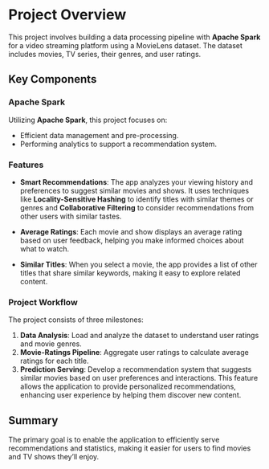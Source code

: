 # Project Overview

This project involves building a data processing pipeline with **Apache Spark** for a video streaming platform using a MovieLens dataset. The dataset includes movies, TV series, their genres, and user ratings.

## Key Components

### Apache Spark

Utilizing **Apache Spark**, this project focuses on:
- Efficient data management and pre-processing.
- Performing analytics to support a recommendation system.

### Features

*   **Smart Recommendations**: The app analyzes your viewing history and preferences to suggest similar movies and shows. It uses techniques like **Locality-Sensitive Hashing** to identify titles with similar themes or genres and **Collaborative Filtering** to consider recommendations from other users with similar tastes.
    
*   **Average Ratings**: Each movie and show displays an average rating based on user feedback, helping you make informed choices about what to watch.
    
*   **Similar Titles**: When you select a movie, the app provides a list of other titles that share similar keywords, making it easy to explore related content.

### Project Workflow

The project consists of three milestones:
1. **Data Analysis**: Load and analyze the dataset to understand user ratings and movie genres.
2. **Movie-Ratings Pipeline**: Aggregate user ratings to calculate average ratings for each title.
3. **Prediction Serving**: Develop a recommendation system that suggests similar movies based on user preferences and interactions. This feature allows the application to provide personalized recommendations, enhancing user experience by helping them discover new content.

## Summary

The primary goal is to enable the application to efficiently serve recommendations and statistics, making it easier for users to find movies and TV shows they’ll enjoy.
